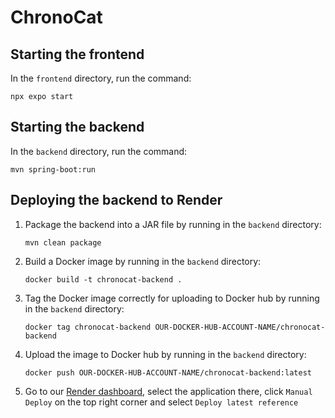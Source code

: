 # ChronoCat

## Starting the frontend

In the `frontend` directory, run the command:
```
npx expo start
```

## Starting the backend

In the `backend` directory, run the command:
```
mvn spring-boot:run
```

## Deploying the backend to Render

1. Package the backend into a JAR file by running in the `backend` directory:

    ```
    mvn clean package
    ```

2. Build a Docker image by running in the `backend` directory:

    ```
    docker build -t chronocat-backend .
    ```

3. Tag the Docker image correctly for uploading to Docker hub by running in the `backend` directory:

    ```
    docker tag chronocat-backend OUR-DOCKER-HUB-ACCOUNT-NAME/chronocat-backend
    ```

4. Upload the image to Docker hub by running in the `backend` directory:

    ```
    docker push OUR-DOCKER-HUB-ACCOUNT-NAME/chronocat-backend:latest
    ```

5. Go to our [Render dashboard](https://dashboard.render.com), select the application there, click `Manual Deploy` on the top right corner and select `Deploy latest reference`
